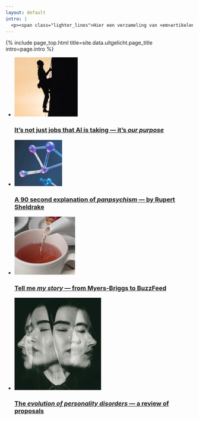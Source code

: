 ```yaml
---
layout: default
intro: |
  <p><span class="lighter_lines">Hier een verzameling van <em>artikelen en video’s</em> die ik onlangs heb gelezen of gezien, en waarvan de ideeën me bezighouden. Ik plaats een link, geef een samenvatting, en vertel wat ik ervan denk. &#128173;</span></p>
---
```


{% include page_top.html 
   title=site.data.uitgelicht.page_title 
   intro=page.intro 
%}

<div class="custom-section">
  
<ul class="article-list uitgelicht">
<li>
    <img src="/uitgelicht/images/01.JPG" alt="Icon" class="link-icon">
    <a href="/uitgelicht/our-purpose-and-ai"><div class="text">
      <h3>It’s not just jobs that AI is taking — it’s <em>our purpose</em></h3>
    </div></a>
</li>

<li>
    <img src="/uitgelicht/images/02.JPG" alt="Icon" class="link-icon">
    <a href="/uitgelicht/on-panpsychism"><div class="text">
      <h3>A 90 second explanation of <em>panpsychism</em> — by Rupert Sheldrake</h3>
    </div></a>
</li>

<li>
  <img src="/uitgelicht/images/03.JPG" alt="Icon" class="link-icon">
  <a href="/uitgelicht/on-personality-tests"><div class="text">
    <h3>Tell me <em>my story</em> — from Myers-Briggs to BuzzFeed</h3>
  </div></a>
</li>

<li>
  <img src="/uitgelicht/images/04.JPG" alt="Icon" class="link-icon">
  <a href="/uitgelicht/evolution-of-personality-disorders"><div class="text">
    <h3>The <em>evolution of personality disorders</em> — a review of proposals</h3>
  </div></a>
</li>
</ul>
</div>

